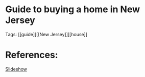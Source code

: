 # Guide to buying a home in New Jersey

Tags: [[guide]][[New Jersey]][[house]]

# References:

[Slideshow](https://issuu.com/njhmfa/docs/the-road-home-new-jersey-a-guide-fo?e=33425919/64171552)
